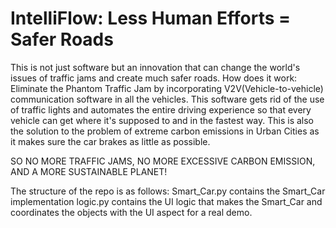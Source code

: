 # IntelliFlow: Less Human Efforts = Safer Roads

This is not just software but an innovation that can change the world's issues of traffic jams and create much safer roads.
How does it work: Eliminate  the Phantom Traffic Jam by incorporating V2V(Vehicle-to-vehicle) communication software in all the vehicles. This software gets rid of the use of traffic lights and automates the entire driving experience so that every vehicle can get where it's supposed to and in the fastest way. This is also the solution to the problem of extreme carbon emissions in Urban Cities as it makes sure the car brakes as little as possible.

SO NO MORE TRAFFIC JAMS, NO MORE EXCESSIVE CARBON EMISSION, AND A MORE SUSTAINABLE PLANET! 

The structure of the repo is as follows: 
Smart_Car.py contains the Smart_Car implementation
logic.py contains the UI logic that makes the Smart_Car and coordinates the objects with the UI aspect for a real demo.
